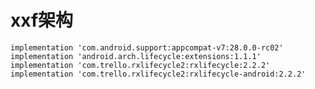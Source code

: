 # xxf架构


    implementation 'com.android.support:appcompat-v7:28.0.0-rc02'
    implementation 'android.arch.lifecycle:extensions:1.1.1'
    implementation 'com.trello.rxlifecycle2:rxlifecycle:2.2.2'
    implementation 'com.trello.rxlifecycle2:rxlifecycle-android:2.2.2'